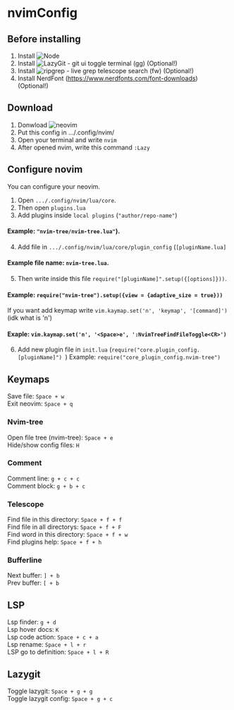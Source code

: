 # nvimConfig

## Before installing
1. Install ![Node](https://nodejs.org/en)
2. Install ![LazyGit](https://github.com/jesseduffield/lazygit) - git ui toggle terminal (<Space>gg) (Optional!)
3. Install ![ripgrep](https://github.com/BurntSushi/ripgrep) - live grep telescope search (<Space>fw) (Optional!)
4. Install NerdFont (https://www.nerdfonts.com/font-downloads) (Optional!)

## Download
  1. Donwload ![neovim](https://github.com/neovim/neovim/wiki/Installing-Neovim)
  2. Put this config in .../.config/nvim/
  3. Open your terminal and write `nvim`
  4. After opened nvim, write this command `:Lazy`
  
## Configure novim
  You can configure your neovim. 
  1. Open `.../.config/nvim/lua/core`. 
  2. Then open `plugins.lua`
  3. Add plugins inside `local plugins` (`"author/repo-name"`) 
  
  #### Example: `"nvim-tree/nvim-tree.lua"`).
  
  4. Add file in `.../.config/nvim/lua/core/plugin_config` (`[pluginName.lua]` 
  
  #### Example file name: `nvim-tree.lua`.
  
  5. Then write inside this file `require("[pluginName]".setup({[options]}))`.
  
  #### Example: `require("nvim-tree").setup({view = {adaptive_size = true}))`
  
  If you want add keymap write `vim.kaymap.set('n', 'keymap', '[command]')` (idk what is 'n')
  
  #### Exaple: `vim.kaymap.set('n', '<Space>e', ':NvimTreeFindFileToggle<CR>')`

  6. Add new plugin file in `init.lua` (`require("core.plugin_config.[pluginName]") `)
  Example: `require("core_plugin_config.nvim-tree")`

## Keymaps
  Save file: `Space + w`</br>
  Exit neovim: `Space + q`
  
  ### Nvim-tree
  Open file tree (nvim-tree): `Space + e`</br>
  Hide/show config files: `H`
  
  ### Comment
  Comment line: `g + c + c`</br>
  Comment block: `g + b + c`
  
  ### Telescope
  Find file in this directory: `Space + f + f`</br>
  Find file in all directorys: `Space + f + F`</br>
  Find word in this directory: `Space + f + w`</br>
  Find plugins help: `Space + f + h` 
  
  ### Bufferline
  Next buffer: `] + b`</br>
  Prev buffer: `[ + b`
  
  ## LSP
  Lsp finder: `g + d`</br>
  Lsp hover docs: `K`</br>
  Lsp code action: `Space + c + a`</br>
  Lsp rename: `Space + l + r` </br>
  LSP go to definition: `Space + l + R` </br>
  
  ## Lazygit
  Toggle lazygit: `Space + g + g`</br>
  Toggle lazygit config: `Space + g + c`
